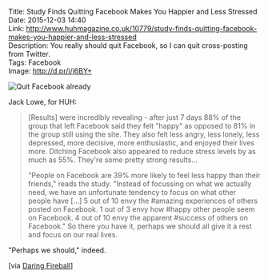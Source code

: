 Title: Study Finds Quitting Facebook Makes You Happier and Less Stressed  
Date: 2015-12-03 14:40  
Link: http://www.huhmagazine.co.uk/10779/study-finds-quitting-facebook-makes-you-happier-and-less-stressed  
Description: You really should quit Facebook, so I can quit cross-posting from Twitter.  
Tags: Facebook  
Image: http://d.pr/i/j6BY+  

![Quit Facebook already][huhmagazine]

Jack Lowe, for HUH:

> [Results] were incredibly revealing - after just 7 days 88% of the group that left Facebook said they felt "happy" as opposed to 81% in the group still using the site. They also felt less angry, less lonely, less depressed, more decisive, more enthusiastic, and enjoyed their lives more. Ditching Facebook also appeared to reduce stress levels by as much as 55%. They're some pretty strong results…
>
> "People on Facebook are 39% more likely to feel less happy than their friends," reads the study. "Instead of focussing on what we actually need, we have an unfortunate tendency to focus on what other people have […] 5 out of 10 envy the #amazing experiences of others posted on Facebook. 1 out of 3 envy how #happy other people seem on Facebook. 4 out of 10 envy the apparent #success of others on Facebook." So there you have it, perhaps we should all give it a rest and focus on our real lives.

"Perhaps we should," indeed.

[via [Daring Fireball][daringfireball]]

[daringfireball]: http://daringfireball.net/linked/2015/12/03/facebook-vs-happiness "Source post from John Gruber"
[huhmagazine]: http://d.pr/i/j6BY+ "Quit Facebook already"